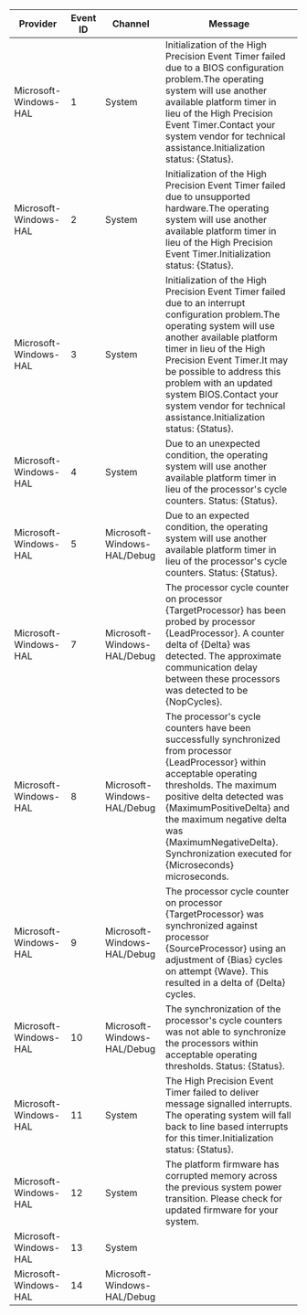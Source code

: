 Provider               |  Event ID  |  Channel                      |  Message
-----------------------|------------|-------------------------------|------------------------------------------------------------------------------------------------------------------------------------------------------------------------------------------------------------------------------------------------------------------------------------------------------------------------------------------------------------------------
Microsoft-Windows-HAL  |  1         |  System                       |  Initialization of the High Precision Event Timer failed due to a BIOS configuration problem.The operating system will use another available platform timer in lieu of the High Precision Event Timer.Contact your system vendor for technical assistance.Initialization status: {Status}.
Microsoft-Windows-HAL  |  2         |  System                       |  Initialization of the High Precision Event Timer failed due to unsupported hardware.The operating system will use another available platform timer in lieu of the High Precision Event Timer.Initialization status: {Status}.
Microsoft-Windows-HAL  |  3         |  System                       |  Initialization of the High Precision Event Timer failed due to an interrupt configuration problem.The operating system will use another available platform timer in lieu of the High Precision Event Timer.It may be possible to address this problem with an updated system BIOS.Contact your system vendor for technical assistance.Initialization status: {Status}.
Microsoft-Windows-HAL  |  4         |  System                       |  Due to an unexpected condition, the operating system will use another available platform timer in lieu of the processor's cycle counters.  Status: {Status}.
Microsoft-Windows-HAL  |  5         |  Microsoft-Windows-HAL/Debug  |  Due to an expected condition, the operating system will use another available platform timer in lieu of the processor's cycle counters.  Status: {Status}.
Microsoft-Windows-HAL  |  7         |  Microsoft-Windows-HAL/Debug  |  The processor cycle counter on processor {TargetProcessor} has been probed by processor {LeadProcessor}.  A counter delta of {Delta} was detected.  The approximate communication delay between these processors was detected to be {NopCycles}.
Microsoft-Windows-HAL  |  8         |  Microsoft-Windows-HAL/Debug  |  The processor's cycle counters have been successfully synchronized from processor {LeadProcessor} within acceptable operating thresholds.  The maximum positive delta detected was {MaximumPositiveDelta} and the maximum negative delta was {MaximumNegativeDelta}.  Synchronization executed for {Microseconds} microseconds.
Microsoft-Windows-HAL  |  9         |  Microsoft-Windows-HAL/Debug  |  The processor cycle counter on processor {TargetProcessor} was synchronized against processor {SourceProcessor} using an adjustment of {Bias} cycles on attempt {Wave}.  This resulted in a delta of {Delta} cycles.
Microsoft-Windows-HAL  |  10        |  Microsoft-Windows-HAL/Debug  |  The synchronization of the processor's cycle counters was not able to synchronize the processors within acceptable operating thresholds.  Status: {Status}.
Microsoft-Windows-HAL  |  11        |  System                       |  The High Precision Event Timer failed to deliver message signalled interrupts.  The operating system will fall back to line based interrupts for this timer.Initialization status: {Status}.
Microsoft-Windows-HAL  |  12        |  System                       |  The platform firmware has corrupted memory across the previous system power transition.  Please check for updated firmware for your system.
Microsoft-Windows-HAL  |  13        |  System                       |
Microsoft-Windows-HAL  |  14        |  Microsoft-Windows-HAL/Debug  |